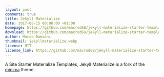 ```yaml
---
layout: post
comments: true
title: Jekyll Materialize
date: 2017-08-15 00:08:00 +01:00
homepage: https://github.com/macrod68/jekyll-materialize-starter-template
download: https://github.com/macrod68/jekyll-materialize-starter-template/archive/master.zip
author: Marco Damiani
thumbnail: jekyllmaterialize.webp
license: MIT
license_link: https://github.com/macrod68/jekyll-materialize-starter-template/blob/master/LICENSE.txt
---
```


A Site Starter Materialize Templates, Jekyll Materialize is a fork of the [minima][1] theme.

[1]:https://github.com/jekyll/minima
